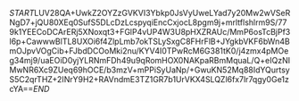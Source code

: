$START$LUV28QA+UwkZ2OYZzGVKVI3Ybkp0JsVyUweLYad7y20Mw2wVSeRNgD7+jQU80XEq0SufS5DLcDzLcspyqiEncCxjocL8pgm9j+mrltflshlrm9S/779k1YEECoDCArERj5XNoxqt3+FGlP4vUP4W3U8pHXZRAUc/MmP6osTcBjPf3l6p+CawwwBlTL8UXOi6f4ZlpLmb7okTSLySxgC8FHrFlB+JYgkbVKF6bWn4BmOJpvVOgCib+FJbdDCOoMki2nu/KYV4I0TPwRcM6G381tK0/j4zmx4pMOeg34mj9/uaEOiD0yjYLRNmFDh49u9qRomHOX0NAKpaRBmMquaL/Q+eIQzNIMwNR6Xc9ZUeq69hOCE/b3mzV+mPPiSyUaNp/+GwuKN52Mq88IdYQurtsyS5C2qrTHZ+2INrY9H2+RAVndmE3TZ1GR7b1UrVKX4SLQZl6fx7lr7qgy0Ge1zcYA==$END$